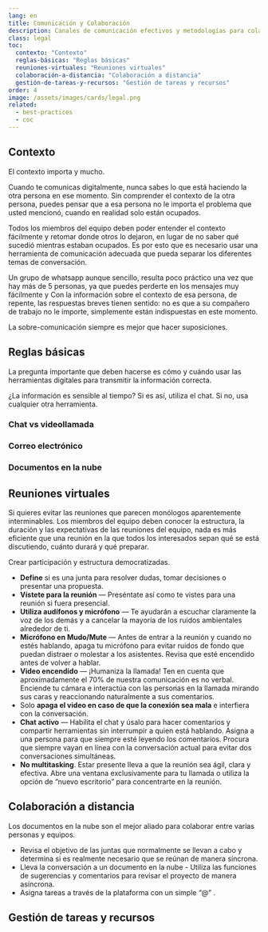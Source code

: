 ```yaml
---
lang: en
title: Comunicación y Colaboración
description: Canales de comunicación efectivos y metodologías para colaborar a distancia.
class: legal
toc:
  contexto: "Contexto"
  reglas-básicas: "Reglas básicas"
  reuniones-virtuales: "Reuniones virtuales"
  colaboración-a-distancia: "Colaboración a distancia"
  gestión-de-tareas-y-recursos: "Gestión de tareas y recursos"
order: 4
image: /assets/images/cards/legal.png
related:
  - best-practices
  - coc
---
```


## Contexto

El contexto importa y mucho.

Cuando te comunicas digitalmente, nunca sabes lo que está haciendo la otra persona en ese momento. Sin comprender el contexto de la otra persona, puedes pensar que a esa persona no le importa el problema que usted mencionó, cuando en realidad solo están ocupados.

Todos los miembros del equipo deben poder entender el contexto fácilmente y retomar donde otros lo dejaron, en lugar de no saber qué sucedió mientras estaban ocupados. Es por esto que es necesario usar una herramienta de comunicación adecuada que pueda separar los diferentes temas de conversación.

Un grupo de whatsapp aunque sencillo, resulta poco práctico una vez que hay más de 5 personas, ya que puedes perderte en los mensajes muy fácilmente y
Con la información sobre el contexto de esa persona, de repente, las respuestas breves tienen sentido: no es que a su compañero de trabajo no le importe, simplemente están indispuestas en este momento.

<aside markdown="1" class="pquote">
  La sobre-comunicación siempre es mejor que hacer suposiciones.
</aside>

## Reglas básicas

La pregunta importante que deben hacerse es cómo y cuándo usar las herramientas digitales para transmitir la información correcta.

<aside markdown="1" class="pquote">
  ¿La información es sensible al tiempo? Si es así, utiliza el chat. Si no, usa cualquier otra herramienta.
</aside>


### Chat vs videollamada

### Correo electrónico

### Documentos en la nube

## Reuniones virtuales

Si quieres evitar las reuniones que parecen monólogos aparentemente interminables. Los miembros del equipo deben conocer la estructura, la duración y las expectativas de las reuniones del equipo, nada es más eficiente que una reunión en la que todos los interesados sepan qué se está discutiendo, cuánto durará y qué preparar.

<aside markdown="1" class="pquote">
  Crear participación y estructura democratizadas.
</aside>

- **Define** si es una junta para resolver dudas, tomar decisiones o presentar una propuesta.
- **Vístete para la reunión** — Preséntate así como te vistes para una reunión si fuera presencial.
- **Utiliza audífonos y micrófono** — Te ayudarán a escuchar claramente la voz de los demás y a cancelar la mayoría de los ruidos ambientales alrededor de ti.
- **Micrófono en Mudo/Mute** — Antes de entrar a la reunión y cuando no estés hablando, apaga tu micrófono para evitar ruidos de fondo que puedan distraer o molestar a los asistentes. Revisa que esté encendido antes de volver a hablar.
- **Video encendido** — ¡Humaniza la llamada! Ten en cuenta que aproximadamente el 70% de nuestra comunicación es no verbal. Enciende tu cámara e interactúa con las personas en la llamada mirando sus caras y reaccionando naturalmente a sus comentarios.
- Solo **apaga el video en caso de que la conexión sea mala** e interfiera con la conversación.
- **Chat activo** — Habilita el chat y úsalo para hacer comentarios y compartir herramientas sin interrumpir a quien está hablando. Asigna a una persona para que siempre esté leyendo los comentarios. Procura que siempre vayan en línea con la conversación actual para evitar dos conversaciones simultáneas.
- **No multitasking**. Estar presente lleva a que la reunión sea ágil, clara y efectiva. Abre una ventana exclusivamente para tu llamada o utiliza la opción de “nuevo escritorio” para concentrarte en la reunión.

## Colaboración a distancia

Los documentos en la nube son el mejor aliado para colaborar entre varias personas y equipos.

- Revisa el objetivo de las juntas que normalmente se llevan a cabo y determina si es realmente necesario que se reúnan de manera síncrona.
- Lleva la conversación a un documento en la nube - Utiliza las funciones de sugerencias y comentarios para revisar el proyecto de manera asíncrona.
- Asigna tareas a través de la plataforma con un simple “@” .

## Gestión de tareas y recursos
